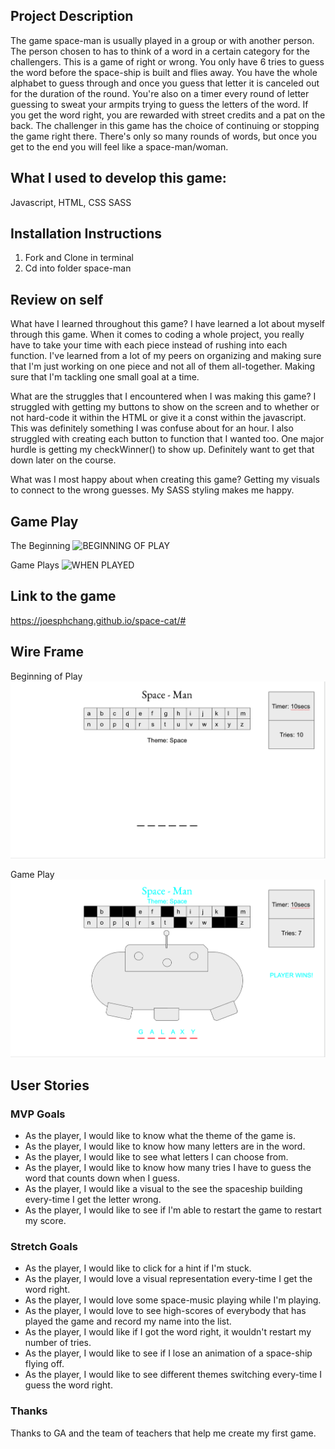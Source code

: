 ## Project Description

The game space-man is usually played in a group or with another person. The person chosen to has to think of a word in a certain category for the challengers. This is a game of right or wrong. You only have 6 tries to guess the word before the space-ship is built and flies away. You have the whole alphabet to guess through and once you guess that letter it is canceled out for the duration of the round. You're also on a timer every round of letter guessing to sweat your armpits trying to guess the letters of the word. If you get the word right, you are rewarded with street credits and a pat on the back. The challenger in this game has the choice of continuing or stopping the game right there. There's only so many rounds of words, but once you get to the end you will feel like a space-man/woman.

## What I used to develop this game:

Javascript,
HTML,
CSS
SASS

## Installation Instructions

1. Fork and Clone in terminal
2. Cd into folder space-man

## Review on self

What have I learned throughout this game?
I have learned a lot about myself through this game. When it comes to coding a whole project, you really have to take your time with each piece instead of rushing into each function. I've learned from a lot of my peers on organizing and making sure that I'm just working on one piece and not all of them all-together. Making sure that I'm tackling one small goal at a time.

What are the struggles that I encountered when I was making this game?
I struggled with getting my buttons to show on the screen and to whether or not hard-code it within the HTML or give it a const within the javascript. This was definitely something I was confuse about for an hour. I also struggled with creating each button to function that I wanted too. One major hurdle is getting my checkWinner() to show up. Definitely want to get that down later on the course. 

What was I most happy about when creating this game?
Getting my visuals to connect to the wrong guesses. My SASS styling makes me happy. 

## Game Play 

The Beginning
![BEGINNING OF PLAY](assets/Beginning.png)

Game Plays
![WHEN PLAYED](assets/Gameplay.png)

## Link to the game

https://joesphchang.github.io/space-cat/#


## Wire Frame

Beginning of Play 
![WireFrame Beginning](assets/wireframe-main.png)

Game Play 
![WireFrame Game Play](assets/wireframe-played.png)

## User Stories

### MVP Goals

- As the player, I would like to know what the theme of the game is.
- As the player, I would like to know how many letters are in the word.
- As the player, I would like to see what letters I can choose from.
- As the player, I would like to know how many tries I have to guess the word that counts down when I guess.
- As the player, I would like a visual to the see the spaceship building every-time I get the letter wrong.
- As the player, I would like to see if I'm able to restart the game to restart my score.

### Stretch Goals

- As the player, I would like to click for a hint if I'm stuck.
- As the player, I would love a visual representation every-time I get the word right.
- As the player, I would love some space-music playing while I'm playing.
- As the player, I would love to see high-scores of everybody that has played the game and record my name into the list.
- As the player, I would like if I got the word right, it wouldn't restart my number of tries.
- As the player, I would like to see if I lose an animation of a space-ship flying off.
- As the player, I would like to see different themes switching every-time I guess the word right.

### Thanks
Thanks to GA and the team of teachers that help me create my first game. 
